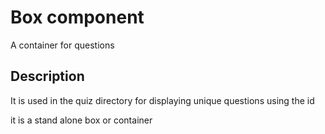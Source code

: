 # Box component

A container for questions

## Description

It is used in the quiz directory for displaying unique questions using the id

it is a stand alone box or container